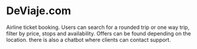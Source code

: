 # DeViaje.com

Airline ticket booking. Users can search for a rounded trip or one way trip, filter by price, stops and availability. Offers can be found depending on the location. there is also a chatbot where clients can contact support.


